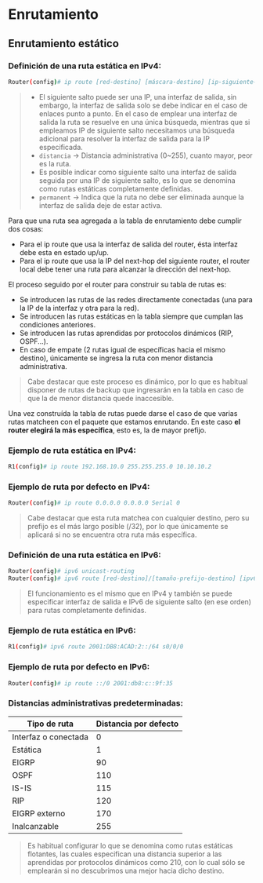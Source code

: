 # Enrutamiento

## Enrutamiento estático
### Definición de una ruta estática en IPv4:

```bash
Router(config)# ip route [red-destino] [máscara-destino] [ip-siguiente-salto | interfaz-salida] (distancia) (permanent)
```
> * El siguiente salto puede ser una IP, una interfaz de salida, sin embargo, la interfaz de salida solo se debe indicar en el caso de enlaces punto a punto. En el caso de emplear una interfaz de salida la ruta se resuelve en una única búsqueda, mientras que si empleamos IP de siguiente salto necesitamos una búsqueda adicional para resolver la interfaz de salida para la IP especificada.
> * `distancia` → Distancia administrativa (0~255), cuanto mayor, peor es la ruta.
> * Es posible indicar como siguiente salto una interfaz de salida seguida por una IP de siguiente salto, es lo que se denomina como rutas estáticas completamente definidas.
> * `permanent` → Indica que la ruta no debe ser eliminada aunque la interfaz de salida deje de estar activa.

Para que una ruta sea agregada a la tabla de enrutamiento debe cumplir dos cosas:

* Para el ip route que usa la interfaz de salida del router, ésta interfaz debe esta en estado up/up.
* Para el ip route que usa la IP del next-hop del siguiente router, el router local debe tener una ruta para alcanzar la dirección del next-hop.

El proceso seguido por el router para construir su tabla de rutas es:

* Se introducen las rutas de las redes directamente conectadas (una para la IP de la interfaz y otra para la red).
* Se introducen las rutas estáticas en la tabla siempre que cumplan las condiciones anteriores.
* Se introducen las rutas aprendidas por protocolos dinámicos (RIP, OSPF...).
* En caso de empate (2 rutas igual de específicas hacia el mismo destino), únicamente se ingresa la ruta con menor distancia administrativa.
> Cabe destacar que este proceso es dinámico, por lo que es habitual disponer de rutas de backup que ingresarán en la tabla en caso de que la de menor distancia quede inaccesible.

Una vez construída la tabla de rutas puede darse el caso de que varias rutas matcheen con el paquete que estamos enrutando. En este caso **el router elegirá la más específica**, esto es, la de mayor prefijo.

### Ejemplo de ruta estática en IPv4:
```bash
R1(config)# ip route 192.168.10.0 255.255.255.0 10.10.10.2
```

### Ejemplo de ruta por defecto en IPv4:
```bash
Router(config)# ip route 0.0.0.0 0.0.0.0 Serial 0
```
> Cabe destacar que esta ruta matchea con cualquier destino, pero su prefijo es el más largo posible (/32), por lo que únicamente se aplicará si no se encuentra otra ruta más específica.


### Definición de una ruta estática en IPv6:

```bash
Router(config)# ipv6 unicast-routing
Router(config)# ipv6 route [red-destino]/[tamaño-prefijo-destino] [ipv6-siguiente-salto | interfaz-salida] (distance [distancia])
```
> El funcionamiento es el mismo que en IPv4 y también se puede especificar interfaz de salida e IPv6 de siguiente salto (en ese orden) para rutas completamente definidas.

### Ejemplo de ruta estática en IPv6:
```bash
R1(config)# ipv6 route 2001:DB8:ACAD:2::/64 s0/0/0
```

### Ejemplo de ruta por defecto en IPv6:
```bash
Router(config)# ip route ::/0 2001:db8:c::9f:35
```

### Distancias administrativas predeterminadas:
| Tipo de ruta | Distancia por defecto |
| ----------- | --- |
| Interfaz o conectada | 0 |
| Estática | 1 |
| EIGRP | 90 |
| OSPF | 110 |
| IS-IS | 115 |
| RIP | 120 |
| EIGRP externo | 170 |
| Inalcanzable | 255 |
> Es habitual configurar lo que se denomina como rutas estáticas flotantes, las cuales especifican una distancia superior a las aprendidas por protocolos dinámicos como 210, con lo cual sólo se emplearán si no descubrimos una mejor hacia dicho destino.
